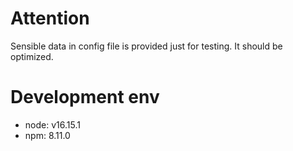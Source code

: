 # Attention
Sensible data in config file is provided just for testing. It should be optimized.

# Development env
- node: v16.15.1
- npm: 8.11.0
